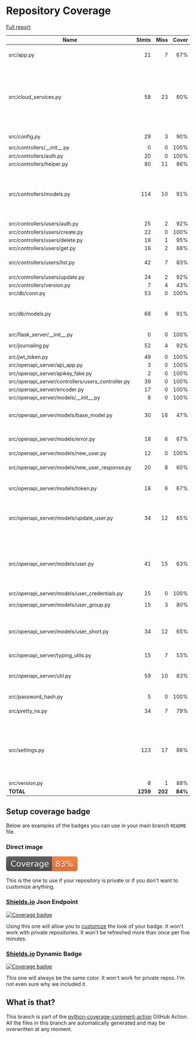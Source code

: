# Repository Coverage

[Full report](https://htmlpreview.github.io/?https://github.com/andgineer/api-db-prototype/blob/python-coverage-comment-action-data/htmlcov/index.html)

| Name                                                 |    Stmts |     Miss |   Cover |   Missing |
|----------------------------------------------------- | -------: | -------: | ------: | --------: |
| src/app.py                                           |       21 |        7 |     67% |15-19, 27-28, 32 |
| src/cloud\_services.py                               |       58 |       23 |     60% |15, 26-27, 60-65, 73-74, 79-80, 85-86, 91-101, 113, 136-137 |
| src/config.py                                        |       29 |        3 |     90% |49, 61, 69 |
| src/controllers/\_\_init\_\_.py                      |        0 |        0 |    100% |           |
| src/controllers/auth.py                              |       20 |        0 |    100% |           |
| src/controllers/helper.py                            |       80 |       11 |     86% |     41-53 |
| src/controllers/models.py                            |      114 |       10 |     91% |79, 81, 108-109, 135-136, 152, 158-162 |
| src/controllers/users/auth.py                        |       25 |        2 |     92% |     27-28 |
| src/controllers/users/create.py                      |       22 |        0 |    100% |           |
| src/controllers/users/delete.py                      |       19 |        1 |     95% |        19 |
| src/controllers/users/get.py                         |       16 |        2 |     88% |    19, 22 |
| src/controllers/users/list.py                        |       42 |        7 |     83% |35, 40, 42, 48-51 |
| src/controllers/users/update.py                      |       24 |        2 |     92% |    21, 26 |
| src/controllers/version.py                           |        7 |        4 |     43% |      8-11 |
| src/db/conn.py                                       |       53 |        0 |    100% |           |
| src/db/models.py                                     |       68 |        6 |     91% |31, 77, 111, 130, 137, 154 |
| src/flask\_server/\_\_init\_\_.py                    |        0 |        0 |    100% |           |
| src/journaling.py                                    |       52 |        4 |     92% | 36, 97-99 |
| src/jwt\_token.py                                    |       49 |        0 |    100% |           |
| src/openapi\_server/api\_app.py                      |        3 |        0 |    100% |           |
| src/openapi\_server/apikey\_fake.py                  |        2 |        0 |    100% |           |
| src/openapi\_server/controllers/users\_controller.py |       39 |        0 |    100% |           |
| src/openapi\_server/encoder.py                       |       17 |        0 |    100% |           |
| src/openapi\_server/models/\_\_init\_\_.py           |        8 |        0 |    100% |           |
| src/openapi\_server/models/base\_model.py            |       30 |       16 |     47% |22, 29-49, 56, 60, 64, 68 |
| src/openapi\_server/models/error.py                  |       18 |        6 |     67% |21-29, 40, 51, 63 |
| src/openapi\_server/models/new\_user.py              |       12 |        0 |    100% |           |
| src/openapi\_server/models/new\_user\_response.py    |       20 |        8 |     60% |21-29, 40, 51, 62-65 |
| src/openapi\_server/models/token.py                  |       18 |        6 |     67% |21-29, 40, 51, 63 |
| src/openapi\_server/models/update\_user.py           |       34 |       12 |     65% |27-41, 52, 62, 73, 83, 94, 104, 115 |
| src/openapi\_server/models/user.py                   |       41 |       15 |     63% |29-46, 57, 67, 78, 88, 99, 109, 120, 130, 141 |
| src/openapi\_server/models/user\_credentials.py      |       25 |        0 |    100% |           |
| src/openapi\_server/models/user\_group.py            |       15 |        3 |     80% | 25-28, 40 |
| src/openapi\_server/models/user\_short.py            |       34 |       12 |     65% |27-41, 52, 62, 73, 83, 94, 104, 115 |
| src/openapi\_server/typing\_utils.py                 |       15 |        7 |     53% |      4-16 |
| src/openapi\_server/util.py                          |       59 |       10 |     83% |21, 47, 49, 58, 70, 75-76, 90, 95-96 |
| src/password\_hash.py                                |        5 |        0 |    100% |           |
| src/pretty\_ns.py                                    |       34 |        7 |     79% |46, 51, 81-84, 88-90 |
| src/settings.py                                      |      123 |       17 |     86% |93, 98, 110, 178-181, 186, 194-200, 205, 214 |
| src/version.py                                       |        8 |        1 |     88% |        17 |
|                                            **TOTAL** | **1259** |  **202** | **84%** |           |


## Setup coverage badge

Below are examples of the badges you can use in your main branch `README` file.

### Direct image

[![Coverage badge](https://raw.githubusercontent.com/andgineer/api-db-prototype/python-coverage-comment-action-data/badge.svg)](https://htmlpreview.github.io/?https://github.com/andgineer/api-db-prototype/blob/python-coverage-comment-action-data/htmlcov/index.html)

This is the one to use if your repository is private or if you don't want to customize anything.

### [Shields.io](https://shields.io) Json Endpoint

[![Coverage badge](https://img.shields.io/endpoint?url=https://raw.githubusercontent.com/andgineer/api-db-prototype/python-coverage-comment-action-data/endpoint.json)](https://htmlpreview.github.io/?https://github.com/andgineer/api-db-prototype/blob/python-coverage-comment-action-data/htmlcov/index.html)

Using this one will allow you to [customize](https://shields.io/endpoint) the look of your badge.
It won't work with private repositories. It won't be refreshed more than once per five minutes.

### [Shields.io](https://shields.io) Dynamic Badge

[![Coverage badge](https://img.shields.io/badge/dynamic/json?color=brightgreen&label=coverage&query=%24.message&url=https%3A%2F%2Fraw.githubusercontent.com%2Fandgineer%2Fapi-db-prototype%2Fpython-coverage-comment-action-data%2Fendpoint.json)](https://htmlpreview.github.io/?https://github.com/andgineer/api-db-prototype/blob/python-coverage-comment-action-data/htmlcov/index.html)

This one will always be the same color. It won't work for private repos. I'm not even sure why we included it.

## What is that?

This branch is part of the
[python-coverage-comment-action](https://github.com/marketplace/actions/python-coverage-comment)
GitHub Action. All the files in this branch are automatically generated and may be
overwritten at any moment.